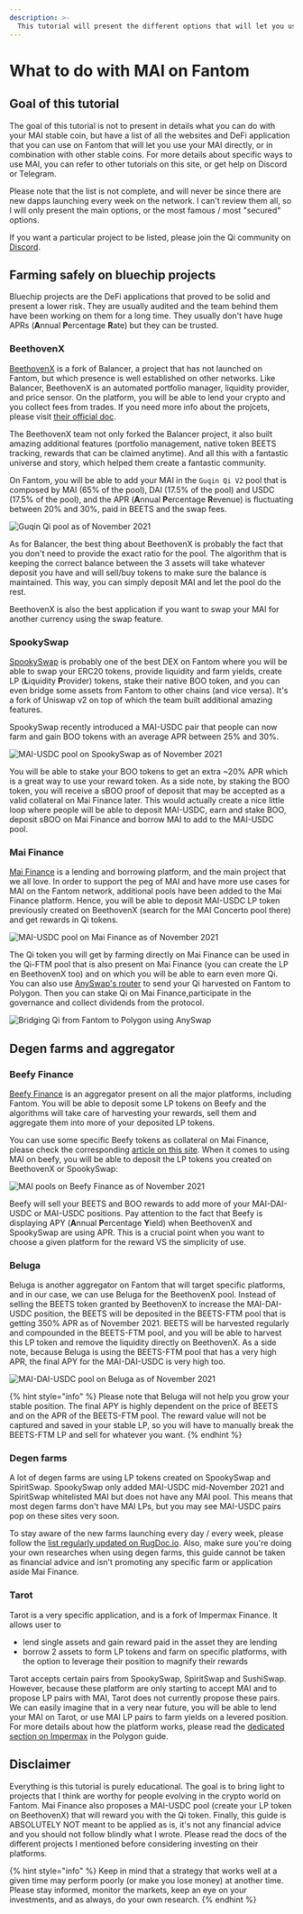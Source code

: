 ```yaml
---
description: >-
  This tutorial will present the different options that will let you use your freshly minted MAI on Fantom.
---
```


# What to do with MAI on Fantom

## Goal of this tutorial

The goal of this tutorial is not to present in details what you can do with your MAI stable coin, but have a list of all the websites and DeFi application that you can use on Fantom that will let you use your MAI directly, or in combination with other stable coins. For more details about specific ways to use MAI, you can refer to other tutorials on this site, or get help on Discord or Telegram.

Please note that the list is not complete, and will never be since there are new dapps launching every week on the network. I can't review them all, so I will only present the main options, or the most famous / most "secured" options.

If you want a particular project to be listed, please join the Qi community on [Discord](https://discord.gg/mQq55j65xJ).

## Farming safely on bluechip projects

Bluechip projects are the DeFi applications that proved to be solid and present a lower risk. They are usually audited and the team behind them have been working on them for a long time. They usually don't have huge APRs (**A**nnual **P**ercentage **R**ate) but they can be trusted.

### BeethovenX

[BeethovenX](https://app.beets.fi/#/) is a fork of Balancer, a project that has not launched on Fantom, but which presence is well established on other networks. Like Balancer, BeethovenX is an automated portfolio manager, liquidity provider, and price sensor. On the platform, you will be able to lend your crypto and you collect fees from trades. If you need more info about the projcets, please visit [their official doc](https://docs.beethovenx.io/).

The BeethovenX team not only forked the Balancer project, it also built amazing additional features (portfolio management, native token BEETS tracking, rewards that can be claimed anytime). And all this with a fantastic universe and story, which helped them create a fantastic community.

On Fantom, you will be able to add your MAI in the `Guqin Qi V2` pool that is composed by MAI (65% of the pool), DAI (17.5% of the pool) and USDC (17.5% of the pool), and the APR (**A**nnual **P**ercentage **R**evenue) is fluctuating between 20% and 30%, paid in BEETS and the swap fees.

![Guqin Qi pool as of November 2021](<../.gitbook/assets/MAI-on-FTM.png>)

As for Balancer, the best thing about BeethovenX is probably the fact that you don't need to provide the exact ratio for the pool. The algorithm that is keeping the correct balance between the 3 assets will take whatever deposit you have and will sell/buy tokens to make sure the balance is maintained. This way, you can simply deposit MAI and let the pool do the rest.

BeethovenX is also the best application if you want to swap your MAI for another currency using the swap feature.

### SpookySwap

[SpookySwap](https://spookyswap.finance/) is probably one of the best DEX on Fantom where you will be able to swap your ERC20 tokens, provide liquidity and farm yields, create LP (**L**iquidity **P**rovider) tokens, stake their native BOO token, and you can even bridge some assets from Fantom to other chains (and vice versa). It's a fork of Uniswap v2 on top of which the team built additional amazing features.

SpookySwap recently introduced a MAI-USDC pair that people can now farm and gain BOO tokens with an average APR between 25% and 30%.

![MAI-USDC pool on SpookySwap as of November 2021](<../.gitbook/assets/MAI-on-FTM-SpookySwap.png>)

You will be able to stake your BOO tokens to get an extra ~20% APR which is a great way to use your reward token. As a side note, by staking the BOO token, you will receive a sBOO proof of deposit that may be accepted as a valid collateral on Mai Finance later. This would actually create a nice little loop where people will be able to deposit MAI-USDC, earn and stake BOO, deposit sBOO on Mai Finance and borrow MAI to add to the MAI-USDC pool.

### Mai Finance

[Mai Finance](https://app.mai.finance/farm) is a lending and borrowing platform, and the main project that we all love. In order to support the peg of MAI and have more use cases for MAI on the Fantom network, additional pools have been added to the Mai Finance platform. Hence, you will be able to deposit MAI-USDC LP token previously created on BeethovenX (search for the MAI Concerto pool there) and get rewards in Qi tokens.

![MAI-USDC pool on Mai Finance as of November 2021](<../.gitbook/assets/MAI-on-FTM-Mai-Finance.png>)

The Qi token you will get by farming directly on Mai Finance can be used in the Qi-FTM pool that is also present on Mai Finance (you can create the LP en BeethovenX too) and on which you will be able to earn even more Qi. You can also use [AnySwap's router](https://anyswap.exchange/#/router) to send your Qi harvested on Fantom to Polygon. Then you can stake Qi on Mai Finance,participate in the governance and collect dividends from the protocol.

![Bridging Qi from Fantom to Polygon using AnySwap](<../.gitbook/assets/MAI-on-FTM-Qi-Bridge.png>)

## Degen farms and aggregator

### Beefy Finance

[Beefy Finance](https://app.beefy.finance/#/fantom) is an aggregator present on all the major platforms, including Fantom. You will be able to deposit some LP tokens on Beefy and the algorithms will take care of harvesting your rewards, sell them and aggregate them into more of your deposited LP tokens.

You can use some specific Beefy tokens as collateral on Mai Finance, please check the corresponding [article on this site](leverage-your-crypto-on-fantom.md#Leverage-your-mooScreamTokens-on-Mai-Finance). When it comes to using MAI on beefy, you will be able to deposit the LP tokens you created on BeethovenX or SpookySwap:

![MAI pools on Beefy Finance as of November 2021](<../.gitbook/assets/MAI-on-FTM-Beefy.png>)

Beefy will sell your BEETS and BOO rewards to add more of your MAI-DAI-USDC or MAI-USDC positions. Pay attention to the fact that Beefy is displaying APY (**A**nnual **P**ercentage **Y**ield) when BeethovenX and SpookySwap are using APR. This is a crucial point when you want to choose a given platform for the reward VS the simplicity of use.

### Beluga

Beluga is another aggregator on Fantom that will target specific platforms, and in our case, we can use Beluga for the BeethovenX pool. Instead of selling the BEETS token granted by BeethovenX to increase the MAI-DAI-USDC position, the BEETS will be deposited in the BEETS-FTM pool that is getting 350% APR as of November 2021. BEETS will be harvested regularly and compounded in the BEETS-FTM pool, and you will be able to harvest this LP token and remove the liquidity directly on BeethovenX. As a side note, because Beluga is using the BEETS-FTM pool that has a very high APR, the final APY for the MAI-DAI-USDC is very high too.

![MAI-DAI-USDC pool on Beluga as of November 2021](<../.gitbook/assets/MAI-on-FTM-Beluga.png>)

{% hint style="info" %}
Please note that Beluga will not help you grow your stable position. The final APY is highly dependent on the price of BEETS and on the APR of the BEETS-FTM pool. The reward value will not be captured and saved in your stable LP, so you will have to manually break the BEETS-FTM LP and sell for whatever you want.
{% endhint %}

### Degen farms

A lot of degen farms are using LP tokens created on SpookySwap and SpiritSwap. SpookySwap only added MAI-USDC mid-November 2021 and SpiritSwap whitelisted MAI but does not have any MAI pool. This means that most degen farms don't have MAI LPs, but you may see MAI-USDC pairs pop on these sites very soon.

To stay aware of the new farms launching every day / every week, please follow the [list regularly updated on RugDoc.io](https://rugdoc.io/chain/fantom/). Also, make sure you're doing your own researches when using degen farms, this guide cannot be taken as financial advice and isn't promoting any specific farm or application aside Mai Finance.

### Tarot

Tarot is a very specific application, and is a fork of Impermax Finance. It allows user to

- lend single assets and gain reward paid in the asset they are lending
- borrow 2 assets to form LP tokens and farm on specific platforms, with the option to leverage their position to magnify their rewards

Tarot accepts certain pairs from SpookySwap, SpiritSwap and SushiSwap. However, because these platform are only starting to accept MAI and to propose LP pairs with MAI, Tarot does not currently propose these pairs. We can easily imagine that in a very near future, you will be able to lend your MAI on Tarot, or use MAI LP pairs to farm yields on a levered position. For more details about how the platform works, please read the [dedicated section on Impermax](<../polygon-tutorials/what-to-do-with-mai-on-polygon.md#Impermax>) in the Polygon guide.

## Disclaimer

Everything is this tutorial is purely educational. The goal is to bring light to projects that I think are worthy for people evolving in the crypto world on Fantom. Mai Finance also proposes a MAI-USDC pool (create your LP token on BeethovenX) that will reward you with the Qi token. Finally, this guide is ABSOLUTELY NOT meant to be applied as is, it's not any financial advice and you should not follow blindly what I wrote. Please read the docs of the different projects I mentioned before considering investing on their platforms.

{% hint style="info" %}
Keep in mind that a strategy that works well at a given time may perform poorly (or make you lose money) at another time. Please stay informed, monitor the markets, keep an eye on your investments, and as always, do your own research.
{% endhint %}
